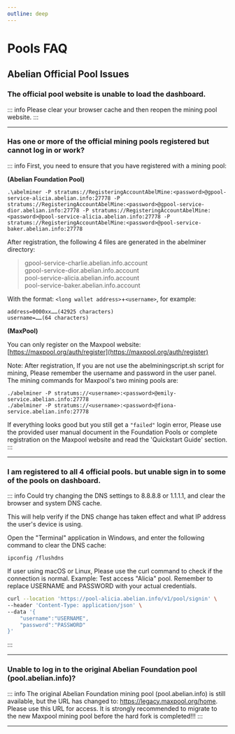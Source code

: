 ```yaml
---
outline: deep
---
```


# Pools FAQ

## Abelian Official Pool Issues

### <Badge type="warning" text="QUESTION" /> The official pool website is unable to load the dashboard.

::: info <Badge type="tip" text="ANSWER" />
Please clear your browser cache and then reopen the mining pool website.
:::

---

### <Badge type="warning" text="QUESTION" /> Has one or more of the official mining pools registered but cannot log in or work?

::: info <Badge type="tip" text="ANSWER" />
First, you need to ensure that you have registered with a mining pool:

**(Abelian Foundation Pool)**

`.\abelminer -P stratums://RegisteringAccountAbelMine:<password>@gpool-service-alicia.abelian.info:27778 -P stratums://RegisteringAccountAbelMine:<password>@gpool-service-dior.abelian.info:27778 -P stratums://RegisteringAccountAbelMine:<password>@pool-service-alicia.abelian.info:27778 -P stratums://RegisteringAccountAbelMine:<password>@pool-service-baker.abelian.info:27778`

After registration, the following 4 files are generated in the abelminer directory:

> gpool-service-charlie.abelian.info.account<br>
> gpool-service-dior.abelian.info.account<br>
> pool-service-alicia.abelian.info.account<br>
> pool-service-baker.abelian.info.account<br>

With the format: `<long wallet address>`+`<username>`, for example:

```text
address=0000xx……(42925 characters)
username=……(64 characters)
```

**(MaxPool)**

You can only register on the Maxpool website: [https://maxpool.org/auth/register](https://maxpool.org/auth/register)

Note: After registration, If you are not use the abelminingscript.sh script for mining, Please remember the username and password in the user panel. The mining commands for Maxpool's two mining pools are:

```shell
./abelminer -P stratums://<username>:<password>@emily-service.abelian.info:27778
./abelminer -P stratums://<username>:<password>@fiona-service.abelian.info:27778
```

If everything looks good but you still get a `"failed"` login error, Please use the provided user manual document in the Foundation Pools or complete registration on the Maxpool website and read the 'Quickstart Guide' section.
:::

---

### <Badge type="warning" text="QUESTION" /> I am registered to all 4 official pools. but unable sign in to some of the pools on dashboard.

::: info <Badge type="tip" text="ANSWER" />
Could try changing the DNS settings to 8.8.8.8 or 1.1.1.1, and clear the browser and system DNS cache.

This will help verify if the DNS change has taken effect and what IP address the user's device is using.

Open the "Terminal" application in Windows, and enter the following command to clear the DNS cache:

```text
ipconfig /flushdns
```

If user using macOS or Linux, Please use the curl command to check if the connection is normal. Example: Test access "Alicia" pool. Remember to replace USERNAME and PASSWORD with your actual credentials.

```bash
curl --location 'https://pool-alicia.abelian.info/v1/pool/signin' \
--header 'Content-Type: application/json' \
--data '{
    "username":"USERNAME",
    "password":"PASSWORD"
}'
```
:::

---

### <Badge type="warning" text="QUESTION" /> Unable to log in to the original Abelian Foundation pool (pool.abelian.info)?

::: info <Badge type="tip" text="ANSWER" />
The original Abelian Foundation mining pool (pool.abelian.info) is still available, but the URL has changed to: https://legacy.maxpool.org/home. Please use this URL for access. It is strongly recommended to migrate to the new Maxpool mining pool before the hard fork is completed!!!
:::

---
